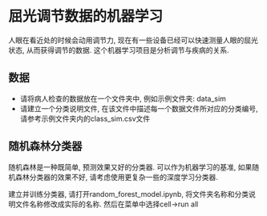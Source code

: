 # 屈光调节数据的机器学习

人眼在看近处的时候会动用调节力, 现在有一些设备已经可以快速测量人眼的屈光状态, 从而获得调节的数据. 这个机器学习项目是分析调节与疾病的关系.

## 数据
* 请将病人检查的数据放在一个文件夹中, 例如示例文件夹: data_sim
* 请建立一个分类说明文件, 在该文件中描述每一个数据文件所对应的分类编号, 请参考示例文件夹内的class_sim.csv文件

## 随机森林分类器
随机森林是一种既简单, 预测效果又好的分类器. 可以作为机器学习的基准, 如果随机森林分类器的效果不好, 请考虑使用更复杂一些的深度学习分类器.

建立并训练分类器, 请打开random_forest_model.ipynb, 将文件夹名称和分类说明文件名称修改成实际的名称. 然后在菜单中选择cell->run all
